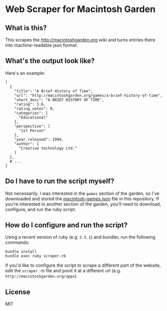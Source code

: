 # Web Scraper for Macintosh Garden

## What is this?

This scrapes the http://macintoshgarden.org wiki and turns entries there into machine-readable json format.

## What's the output look like?

Here's an example:

```
[
  {
    "title": "A Brief History of Time",
    "url": "http://macintoshgarden.org/games/a-brief-history-of-time",
    "short_desc": "A BRIEF HISTORY OF TIME",
    "rating": 3.6,
    "rating_votes": 0,
    "categories": [
      "Educational"
    ],
    "perspective": [
      "1st Person"
    ],
    "year_released": 1994,
    "author": [
      "Creative technology Ltd."
    ]
  },
  # ...
]
```

## Do I have to run the script myself?

Not necessarily. I was interested in the `games` section of the garden, so I've downloaded and stored the [macintosh-games.json](macintosh-games.json) file in this repository. If you're interested in another section of the garden, you'll need to download, configure, and run the ruby script.

## How do I configure and run the script?

Using a recent version of ruby (e.g. `2.5.1`) and bundler, run the following commands:

```
bundle install
bundle exec ruby scraper.rb
```

If you'd like to configure the script to scrape a different part of the website, edit the `scraper.rb` file and point it at a different url (e.g. `http://macintoshgarden.org/apps`)

## License

MIT

